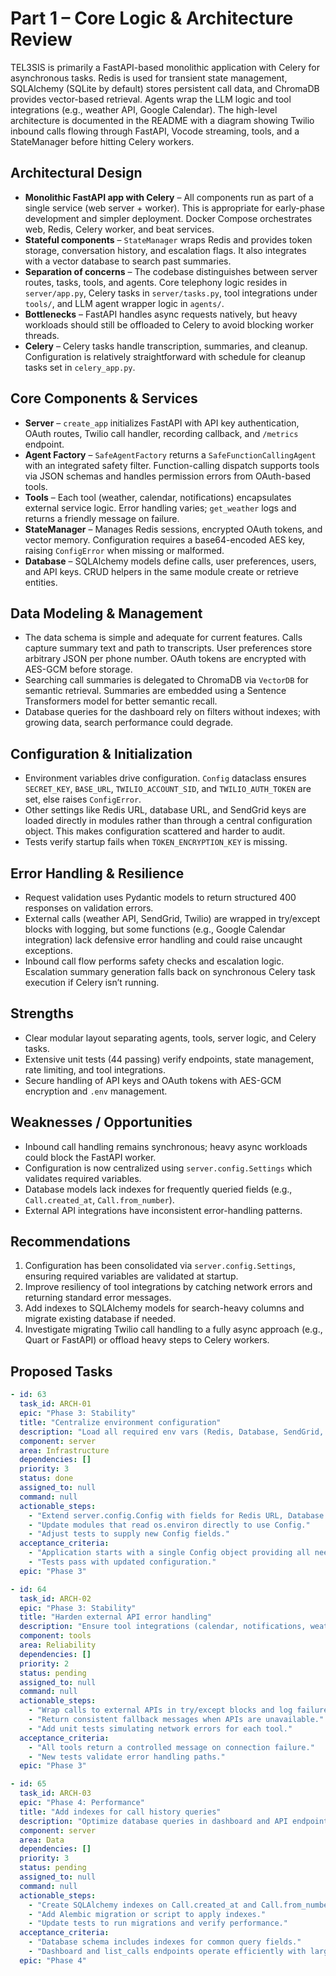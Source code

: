 # Part 1 – Core Logic & Architecture Review

TEL3SIS is primarily a FastAPI-based monolithic application with Celery for asynchronous tasks. Redis is used for transient state management, SQLAlchemy (SQLite by default) stores persistent call data, and ChromaDB provides vector-based retrieval. Agents wrap the LLM logic and tool integrations (e.g., weather API, Google Calendar). The high-level architecture is documented in the README with a diagram showing Twilio inbound calls flowing through FastAPI, Vocode streaming, tools, and a StateManager before hitting Celery workers.

## Architectural Design
- **Monolithic FastAPI app with Celery** – All components run as part of a single service (web server + worker). This is appropriate for early-phase development and simpler deployment. Docker Compose orchestrates web, Redis, Celery worker, and beat services.
- **Stateful components** – `StateManager` wraps Redis and provides token storage, conversation history, and escalation flags. It also integrates with a vector database to search past summaries.
- **Separation of concerns** – The codebase distinguishes between server routes, tasks, tools, and agents. Core telephony logic resides in `server/app.py`, Celery tasks in `server/tasks.py`, tool integrations under `tools/`, and LLM agent wrapper logic in `agents/`.
- **Bottlenecks** – FastAPI handles async requests natively, but heavy workloads should still be offloaded to Celery to avoid blocking worker threads.
- **Celery** – Celery tasks handle transcription, summaries, and cleanup. Configuration is relatively straightforward with schedule for cleanup tasks set in `celery_app.py`.

## Core Components & Services
- **Server** – `create_app` initializes FastAPI with API key authentication, OAuth routes, Twilio call handler, recording callback, and `/metrics` endpoint.
- **Agent Factory** – `SafeAgentFactory` returns a `SafeFunctionCallingAgent` with an integrated safety filter. Function-calling dispatch supports tools via JSON schemas and handles permission errors from OAuth-based tools.
- **Tools** – Each tool (weather, calendar, notifications) encapsulates external service logic. Error handling varies; `get_weather` logs and returns a friendly message on failure.
- **StateManager** – Manages Redis sessions, encrypted OAuth tokens, and vector memory. Configuration requires a base64-encoded AES key, raising `ConfigError` when missing or malformed.
- **Database** – SQLAlchemy models define calls, user preferences, users, and API keys. CRUD helpers in the same module create or retrieve entities.

## Data Modeling & Management
- The data schema is simple and adequate for current features. Calls capture summary text and path to transcripts. User preferences store arbitrary JSON per phone number. OAuth tokens are encrypted with AES-GCM before storage.
- Searching call summaries is delegated to ChromaDB via `VectorDB` for semantic retrieval. Summaries are embedded using a Sentence Transformers model for better semantic recall.
- Database queries for the dashboard rely on filters without indexes; with growing data, search performance could degrade.

## Configuration & Initialization
- Environment variables drive configuration. `Config` dataclass ensures `SECRET_KEY`, `BASE_URL`, `TWILIO_ACCOUNT_SID`, and `TWILIO_AUTH_TOKEN` are set, else raises `ConfigError`.
- Other settings like Redis URL, database URL, and SendGrid keys are loaded directly in modules rather than through a central configuration object. This makes configuration scattered and harder to audit.
- Tests verify startup fails when `TOKEN_ENCRYPTION_KEY` is missing.

## Error Handling & Resilience
- Request validation uses Pydantic models to return structured 400 responses on validation errors.
- External calls (weather API, SendGrid, Twilio) are wrapped in try/except blocks with logging, but some functions (e.g., Google Calendar integration) lack defensive error handling and could raise uncaught exceptions.
- Inbound call flow performs safety checks and escalation logic. Escalation summary generation falls back on synchronous Celery task execution if Celery isn’t running.

## Strengths
- Clear modular layout separating agents, tools, server logic, and Celery tasks.
- Extensive unit tests (44 passing) verify endpoints, state management, rate limiting, and tool integrations.
- Secure handling of API keys and OAuth tokens with AES-GCM encryption and `.env` management.

## Weaknesses / Opportunities
- Inbound call handling remains synchronous; heavy async workloads could block the FastAPI worker.
- Configuration is now centralized using `server.config.Settings` which validates required variables.
- Database models lack indexes for frequently queried fields (e.g., `Call.created_at`, `Call.from_number`).
- External API integrations have inconsistent error-handling patterns.

## Recommendations
1. Configuration has been consolidated via `server.config.Settings`, ensuring required variables are validated at startup.
2. Improve resiliency of tool integrations by catching network errors and returning standard error messages.
3. Add indexes to SQLAlchemy models for search-heavy columns and migrate existing database if needed.
4. Investigate migrating Twilio call handling to a fully async approach (e.g., Quart or FastAPI) or offload heavy steps to Celery workers.

## Proposed Tasks
```yaml
- id: 63
  task_id: ARCH-01
  epic: "Phase 3: Stability"
  title: "Centralize environment configuration"
  description: "Load all required env vars (Redis, Database, SendGrid, etc.) via a unified Config object to avoid scattered settings."
  component: server
  area: Infrastructure
  dependencies: []
  priority: 3
  status: done
  assigned_to: null
  command: null
  actionable_steps:
    - "Extend server.config.Config with fields for Redis URL, Database URL, and email/SMS credentials."
    - "Update modules that read os.environ directly to use Config."
    - "Adjust tests to supply new Config fields."
  acceptance_criteria:
    - "Application starts with a single Config object providing all needed env variables."
    - "Tests pass with updated configuration."
  epic: "Phase 3"

- id: 64
  task_id: ARCH-02
  epic: "Phase 3: Stability"
  title: "Harden external API error handling"
  description: "Ensure tool integrations (calendar, notifications, weather) gracefully handle network failures and return user-friendly errors."
  component: tools
  area: Reliability
  dependencies: []
  priority: 2
  status: pending
  assigned_to: null
  command: null
  actionable_steps:
    - "Wrap calls to external APIs in try/except blocks and log failures."
    - "Return consistent fallback messages when APIs are unavailable."
    - "Add unit tests simulating network errors for each tool."
  acceptance_criteria:
    - "All tools return a controlled message on connection failure."
    - "New tests validate error handling paths."
  epic: "Phase 3"

- id: 65
  task_id: ARCH-03
  epic: "Phase 4: Performance"
  title: "Add indexes for call history queries"
  description: "Optimize database queries in dashboard and API endpoints by adding indexes to frequently filtered columns."
  component: server
  area: Data
  dependencies: []
  priority: 3
  status: pending
  assigned_to: null
  command: null
  actionable_steps:
    - "Create SQLAlchemy indexes on Call.created_at and Call.from_number."
    - "Add Alembic migration or script to apply indexes."
    - "Update tests to run migrations and verify performance."
  acceptance_criteria:
    - "Database schema includes indexes for common query fields."
    - "Dashboard and list_calls endpoints operate efficiently with large datasets."
  epic: "Phase 4"
```
